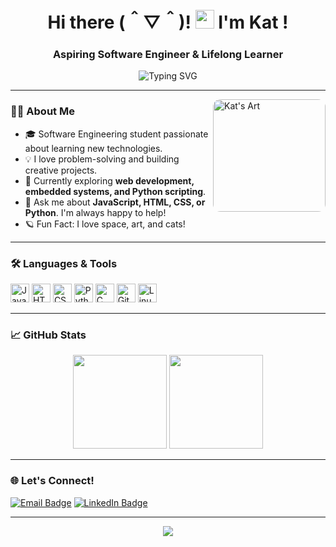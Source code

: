 <h1 align="center">Hi there (＾▽＾)! <img src="https://media.giphy.com/media/hvRJCLFzcasrR4ia7z/giphy.gif" height="30" /> I'm Kat !</h1>
<h3 align="center">Aspiring Software Engineer & Lifelong Learner</h3>

<p align="center">
  <img src="https://readme-typing-svg.demolab.com?font=Fira+Code&duration=2000&pause=1000&color=F797FF&width=435&lines=Welcome+to+my+GitHub!;Software+Engineering+Student;Always+curious+%F0%9F%98%8E;Building+cool+stuff+with+code!" alt="Typing SVG" />
</p>

---

<img align="right" src="https://i.pinimg.com/736x/b4/ec/4f/b4ec4f37ea23569ac66e8ace061d337e.jpg" height="180" style="border-radius:12px" alt="Kat's Art" />

### 👩‍💻 About Me

- 🎓 Software Engineering student passionate about learning new technologies.
- 💡 I love problem-solving and building creative projects.
- 🌱 Currently exploring **web development, embedded systems, and Python scripting**.
- 💬 Ask me about **JavaScript, HTML, CSS, or Python**. I'm always happy to help!
- 🪐 Fun Fact: I love space, art, and cats!

---

### 🛠️ Languages & Tools

<div align="left">
  <img src="https://cdn.jsdelivr.net/gh/devicons/devicon/icons/javascript/javascript-original.svg" height="30" alt="JavaScript" />
  <img src="https://cdn.jsdelivr.net/gh/devicons/devicon/icons/html5/html5-original.svg" height="30" alt="HTML5" />
  <img src="https://cdn.jsdelivr.net/gh/devicons/devicon/icons/css3/css3-original.svg" height="30" alt="CSS3" />
  <img src="https://cdn.jsdelivr.net/gh/devicons/devicon/icons/python/python-original.svg" height="30" alt="Python" />
  <img src="https://cdn.jsdelivr.net/gh/devicons/devicon/icons/c/c-original.svg" height="30" alt="C" />
  <img src="https://cdn.jsdelivr.net/gh/devicons/devicon/icons/git/git-original.svg" height="30" alt="Git" />
  <img src="https://cdn.jsdelivr.net/gh/devicons/devicon/icons/linux/linux-original.svg" height="30" alt="Linux" />
</div>

---

### 📈 GitHub Stats

<div align="center">
  <img src="https://github-readme-stats.vercel.app/api?username=xSpaceKat&show_icons=true&theme=dracula&hide_border=false&count_private=true&include_all_commits=true" height="150" />
  <img src="https://github-readme-stats.vercel.app/api/top-langs?username=xSpaceKat&layout=compact&theme=dracula&hide_border=false&langs_count=6" height="150" />
</div>

---

### 🌐 Let's Connect!

<p>
  <a href="mailto:xspacekat@gmail.com"><img src="https://img.shields.io/badge/Email-D14836?style=flat&logo=gmail&logoColor=white" alt="Email Badge"/></a>
  <a href="https://www.linkedin.com/in/xspacekat" target="_blank"><img src="https://img.shields.io/badge/LinkedIn-0A66C2?style=flat&logo=linkedin&logoColor=white" alt="LinkedIn Badge"/></a>
  <!-- Add other links as needed -->
</p>

---

<p align="center">
  <img src="https://capsule-render.vercel.app/api?type=waving&color=gradient&height=80&section=footer"/>
</p>
